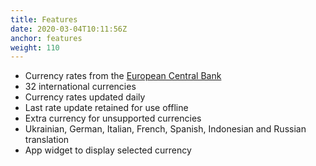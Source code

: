 ```yaml
---
title: Features
date: 2020-03-04T10:11:56Z
anchor: features
weight: 110
---
```



 * Currency rates from the [European Central Bank][1]
 * 32 international currencies
 * Currency rates updated daily
 * Last rate update retained for use offline
 * Extra currency for unsupported currencies
 * Ukrainian, German, Italian, French, Spanish, Indonesian and Russian
   translation
 * App widget to display selected currency

[1]: https://www.ecb.europa.eu/stats/policy_and_exchange_rates/euro_reference_exchange_rates/html/index.en.html
